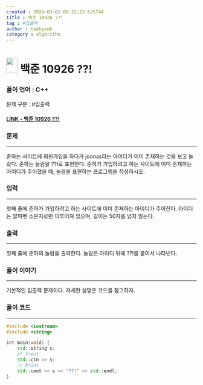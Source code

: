```yaml
---
created : 2024-03-01 09:22:23.625744
title : 백준 10926 ??!
tag : #입출력
author : taehyeok
category : algorithm
---
```

# <img src="https://d2gd6pc034wcta.cloudfront.net/tier/1.svg" width="30" height="40"> 백준 10926 ??!


### 풀이 언어 : C++

문제 구분 : #입출력
#### [LINK - 백준 10926 ??!](https://www.acmicpc.net/problem/10926)

### 문제
<hr>

준하는 사이트에 회원가입을 하다가 joonas라는 아이디가 이미 존재하는 것을 보고 놀랐다. 준하는 놀람을 ??!로 표현한다. 준하가 가입하려고 하는 사이트에 이미 존재하는 아이디가 주어졌을 때, 놀람을 표현하는 프로그램을 작성하시오.

### 입력
<hr>

첫째 줄에 준하가 가입하려고 하는 사이트에 이미 존재하는 아이디가 주어진다. 아이디는 알파벳 소문자로만 이루어져 있으며, 길이는 50자를 넘지 않는다.
### 출력
<hr>

첫째 줄에 준하의 놀람을 출력한다. 놀람은 아이디 뒤에 ??!를 붙여서 나타낸다.
### 풀이 이야기
<hr>

기본적인 입출력 문제이다. 자세한 설명은 코드를 참고하자.

### 풀이 코드
<hr>

``` c++
#include <iostream>
#include <string>

int main(void) {
    std::string s;
    // Input
    std::cin >> s;
    // Print
    std::cout << s << "??!" << std::endl;
}
```
